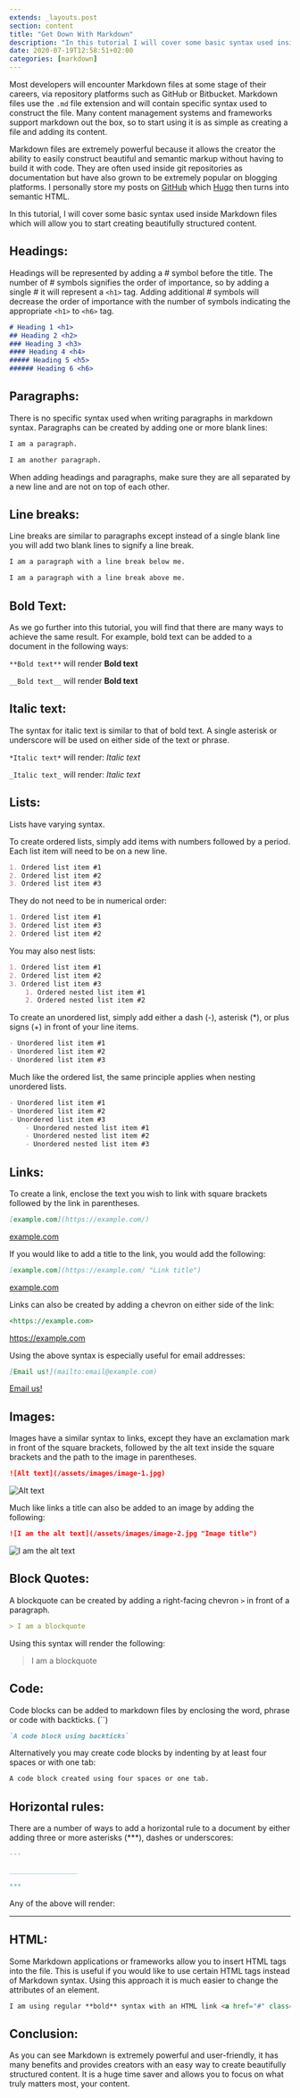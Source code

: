 ```yaml
---
extends: _layouts.post
section: content
title: "Get Down With Markdown"
description: "In this tutorial I will cover some basic syntax used inside markdown files which will allow you to start creating beautifully structured content."
date: 2020-07-19T12:58:51+02:00
categories: [markdown]
---
```


Most developers will encounter Markdown files at some stage of their careers, via repository platforms such as GitHub or Bitbucket. Markdown files use the `.md` file extension and will contain specific syntax used to construct the file. Many content management systems and frameworks support markdown out the box, so to start using it is as simple as creating a file and adding its content.

Markdown files are extremely powerful because it allows the creator the ability to easily construct beautiful and semantic markup without having to build it with code. They are often used inside git repositories as documentation but have also grown to be extremely popular on blogging platforms. I personally store my posts on [GitHub](https://github.com/jethromay/jethromay.com/) which [Hugo](https://gohugo.io/) then turns into semantic HTML.

In this tutorial, I will cover some basic syntax used inside Markdown files which will allow you to start creating beautifully structured content.

## Headings:

Headings will be represented by adding a # symbol before the title. The number of # symbols signifies the order of importance, so by adding a single # it will represent a `<h1>` tag. Adding additional # symbols will decrease the order of importance with the number of symbols indicating the appropriate `<h1>` to `<h6>` tag.

```markdown
# Heading 1 <h1>
## Heading 2 <h2>
### Heading 3 <h3>
#### Heading 4 <h4>
##### Heading 5 <h5>
###### Heading 6 <h6>
```

## Paragraphs:

There is no specific syntax used when writing paragraphs in markdown syntax. Paragraphs can be created by adding one or more blank lines:

```markdown
I am a paragraph.

I am another paragraph.
```

When adding headings and paragraphs, make sure they are all separated by a new line and are not on top of each other.

## Line breaks:

Line breaks are similar to paragraphs except instead of a single blank line you will add two blank lines to signify a line break.

```markdown
I am a paragraph with a line break below me.

I am a paragraph with a line break above me.
```

## Bold Text:

As we go further into this tutorial, you will find that there are many ways to achieve the same result. For example, bold text can be added to a document in the following ways:

`**Bold text**` will render **Bold text**

`__Bold text__` will render __Bold text__

## Italic text:

The syntax for italic text is similar to that of bold text. A single asterisk or underscore will be used on either side of the text or phrase.

`*Italic text*` will render: *Italic text*

`_Italic text_` will render: _Italic text_

## Lists:

Lists have varying syntax.

To create ordered lists, simply add items with numbers followed by a period. Each list item will need to be on a new line.

```markdown
1. Ordered list item #1
2. Ordered list item #2
3. Ordered list item #3
```

They do not need to be in numerical order:

```markdown
1. Ordered list item #1
3. Ordered list item #3
2. Ordered list item #2
```

You may also nest lists:

```markdown
1. Ordered list item #1
2. Ordered list item #2
3. Ordered list item #3
    1. Ordered nested list item #1
    2. Ordered nested list item #2
```

To create an unordered list, simply add either a dash (-), asterisk (*), or plus signs (+) in front of your line items.

```markdown
- Unordered list item #1
- Unordered list item #2
- Unordered list item #3
```

Much like the ordered list, the same principle applies when nesting unordered lists.

```markdown
- Unordered list item #1
- Unordered list item #2
- Unordered list item #3
    - Unordered nested list item #1
    - Unordered nested list item #2
    - Unordered nested list item #3
```

## Links:

To create a link, enclose the text you wish to link with square brackets followed by the link in parentheses.

```markdown
[example.com](https://example.com/)
```

[example.com](https://example.com/)

If you would like to add a title to the link, you would add the following:

```markdown
[example.com](https://example.com/ "Link title")
```

[example.com](https://example.com/ "Link title")

Links can also be created by adding a chevron on either side of the link:

```markdown
<https://example.com>
```

<https://example.com>

Using the above syntax is especially useful for email addresses:

```markdown
[Email us!](mailto:email@example.com)
```

 [Email us!](mailto:email@example.com)

## Images:

Images have a similar syntax to links, except they have an exclamation mark in front of the square brackets, followed by the alt text inside the square brackets and the path to the image in parentheses.

```markdown
![Alt text](/assets/images/image-1.jpg)
```

![Alt text](/assets/images/image-1.jpg)

Much like links a title can also be added to an image by adding the following:

```markdown
![I am the alt text](/assets/images/image-2.jpg "Image title")
```

![I am the alt text](/assets/images/image-2.jpg "Image title")

## Block Quotes:

A blockquote can be created by adding a right-facing chevron `>` in front of a paragraph.

```markdown
> I am a blockquote
```

Using this syntax will render the following:

> I am a blockquote

## Code:

Code blocks can be added to markdown files by enclosing the word, phrase or code with backticks. (``)

```markdown
`A code block using backticks`
```

Alternatively you may create code blocks by indenting by at least four spaces or with one tab:

```markdown
A code block created using four spaces or one tab.
```

## Horizontal rules:

There are a number of ways to add a horizontal rule to a document by either adding three or more asterisks (***), dashes or underscores:

```markdown
---

_________________

***
```

Any of the above will render:

***

## HTML:

Some Markdown applications or frameworks allow you to insert HTML tags into the file. This is useful if you would like to use certain HTML tags instead of Markdown syntax. Using this approach it is much easier to change the attributes of an element.

```markdown
I am using regular **bold** syntax with an HTML link <a href="#" class="text-blue-100">Link</a>
```

## Conclusion:

As you can see Markdown is extremely powerful and user-friendly, it has many benefits and provides creators with an easy way to create beautifully structured content. It is a huge time saver and allows you to focus on what truly matters most, your content.
